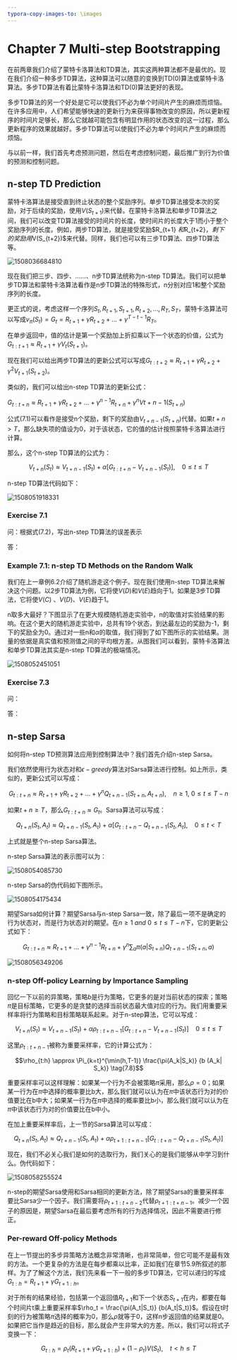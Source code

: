 ```yaml
---
typora-copy-images-to: \images
---
```


# Chapter 7 Multi-step Bootstrapping

在前两章我们介绍了蒙特卡洛算法和TD算法，其实这两种算法都不是最优的。现在我们介绍一种多步TD算法，这种算法可以随意的变换到TD(0)算法或蒙特卡洛算法。多步TD算法有着比蒙特卡洛算法和TD(0)算法更好的表现。

多步TD算法的另一个好处是它可以使我们不必为单个时间片产生的麻烦而烦恼。在许多应用中，人们希望能够快速的更新行为来获得事物改变的原因，所以更新程序的时间片足够长，那么它就越可能包含有明显作用的状态改变的这一过程，那么更新程序的效果就越好。多步TD算法可以使我们不必为单个时间片产生的麻烦而烦恼。

与以前一样，我们首先考虑预测问题，然后在考虑控制问题，最后推广到行为价值的预测和控制问题。

## n-step TD Prediction

蒙特卡洛算法是接受直到终止状态的整个奖励序列。单步TD算法接受本次的奖励，对于后续的奖励，使用$V(S_{t+1})$来代替。在蒙特卡洛算法和单步TD算法之间，我们可以改变TD算法接受的时间片的长度，使时间片的长度大于1而小于整个奖励序列的长度。例如，两步TD算法，就是接受奖励$R_{t+1} $和$R_{t+2}$，剩下的奖励用$V(S_{t+2})$来代替。同样，我们也可以有三步TD算法、四步TD算法等。

![1508036684810](images/1508036684810.png)

现在我们把三步、四步、……、n步TD算法统称为n-step TD算法。我们可以把单步TD算法和蒙特卡洛算法看作是n步TD算法的特殊形式，n分别对应1和整个奖励序列的长度。

更正式的说，考虑这样一个序列$S_t,R_{t+1},S_{t+1},R_{t+2},\dots,R_T,S_T$，蒙特卡洛算法可以写成$v_{\pi}(S_t) = G_t = R_{t+1} + \gamma R_{t+2} + \dots + {\gamma} ^ {T-t-1} R_T$。

在单步返回中，值的估计是第一个奖励加上折扣乘以下一个状态的价值，公式为$G_{t:t+1} \approx  R_{t+1} + {\gamma} {V_t(S_{t+1})}$。

现在我们可以给出两步TD算法的更新公式可以写成$G_{t:t+2} \approx R_{t+1} + {\gamma} { R_{t+2}} + {\gamma} ^2 {V_{t+1}} (S_{t+2})$。

类似的，我们可以给出n-step TD算法的更新公式：

$G_{t:t+n} \approx R_{t+1} + \gamma R_{t+2} + \dots + \gamma ^{n-1} R_{t+n} + \gamma^n V{t+n-1}(S_{t+n}) \tag{7.1}$

公式(7.1)可以看作是接受n个奖励，剩下的奖励由$V_{t+n-1}(S_{t+n})$代替。如果$t+n > T$，那么缺失项的值设为0，对于该状态，它的值的估计按照蒙特卡洛算法进行计算。

那么，这个n-step TD算法的公式为：

$$V_{t+n}(S_t) \approx V_{t+n-1}(S_t) + \alpha[G_{t:t+n} - V_{t+n-1}(S_t)], \ \ \ \ 0 \le t \le T \tag{7.2}$$

n-step TD算法代码如下：

![1508051918331](images/1508051918331.png)

### Exercise 7.1

问：根据式(7.2)，写出n-step TD算法的误差表示

答：

### Example 7.1: n-step TD Methods on the Random Walk

我们在上一章例6.2介绍了随机游走这个例子。现在我们使用n-step TD算法来解决这个问题。以2步TD算法为例，它将使$V(D)$和$V(E)$趋向于1。如果是3步TD算法，它将使$V(C)$ 、$V(D)$、$V(E)$趋于1。

n取多大最好？下图显示了在更大规模随机游走实验中，n的取值对实验结果的影响。在这个更大的随机游走实验中，总共有19个状态，到达最左边的奖励为-1，剩下的奖励全为0。通过对一些n和$\alpha$的取值，我们得到了如下图所示的实验结果。测量的依据是真实值和预测值之间的平均根方差。从图我们可以看到，蒙特卡洛算法和单步TD算法其实是n-step TD算法的极端情况。

![1508052451051](images/1508052451051.png)

### Exercise 7.3

问：

答：

## n-step Sarsa

如何将n-step TD预测算法应用到控制算法中？我们首先介绍n-step Sarsa。

我们依然使用行为状态对和$\epsilon-greedy$算法对Sarsa算法进行控制。如上所示，类似的，更新公式可以写成：

$$G_{t:t+n} \approx R_{t+1} + \gamma R_{t+2} + \dots + \gamma ^n Q_{t+n-1}(S_{t+n},A_{t+n}), \ \ \ \ n \ge1, \ 0 \le t \le T-n \tag{7.4}$$

如果$t+n \ge T$，那么$G_{t:t+n} \approx G_t$。Sarsa算法可以写成：

$$Q_{t+n} (S_t,A_t) \approx Q_{t+n-1}(S_t,A_t) + \alpha [G_{t:t+n} - Q_{t+n-1} (S_t,A_t], \ \ \ \ {0} {\le} {t} {<} {T}  \tag{7.5}$$

上式就是整个n-step Sarsa算法。

n-step Sarsa算法的表示图可以为：

![1508054085730](images/1508054085730.png)

n-step Sarsa的伪代码如下图所示。

![1508054175434](images/1508054175434.png)

期望Sarsa如何计算？期望Sarsa与n-step Sarsa一致，除了最后一项不是确定的行为状态对，而是行为状态对的期望。在$n \ge 1 \ and \ 0 \le t \le T-n$下，它的更新公式如下：

$$G_{t:t+n} \approx R_{t+1} + \dots + \gamma ^{n-1} R_{t+n} + \gamma ^n \sum_a \pi (a|S_{t+n}) Q_{t+n-1}(S_{t+n},a) \tag{7.6}$$

![1508056349206](images/1508056349206.png)

### n-step Off-policy Learning by Importance Sampling

回忆一下以前的异策略，策略$b$是行为策略，它更多的是对当前状态的探索；策略$\pi$是目标策略，它更多的是贪婪的选择当前状态最大值对应的行为。我们用重要采样率将行为策略和目标策略联系起来。对于n-step算法，它可以写成：

$$V_{t+n}(S_t) \approx V_{t+n-1}(S_t) + {\alpha} \rho_{t:t+n-1} [G_{t:t+n} - V_{t+n-1}(S_t)] \ \ \ \ 0\le t \le T \tag{7.7}$$

这里$\rho_{t:t+n-1}$被称为重要采样率，它的计算公式为：

$$\rho_{t:h} \approx \Pi_{k=t}^{\min(h,T-1)}  \frac{\pi(A_k|S_k)} {b (A_k| S_k)} \tag{7.8}$$

重要采样率可以这样理解：如果某一个行为不会被策略$\pi$采用，那么$\rho = 0$；如果某一行为在$\pi$中选择的概率要比b大，那么我们就可以认为在$\pi$中该状态行为对的价值要比在b中大；如果某一行为在$\pi$中选择的概率要比b小，那么我们就可以认为在$\pi$中该状态行为对的价值要比在b中小。

在加上重要采样率后，上一节的Sarsa算法可以写成：

$$Q_{t+n}(S_t,A_t) \approx Q_{t+n-1}(S_t,A_t) + \alpha \rho_{t+1:t+n-1} [G_{t:t+n} - Q_{t+n-1}(S_t,A_t)] \tag{7.9}$$

现在，我们不必关心我们是如何的选取行为，我们关心的是我们能够从中学习到什么。伪代码如下：

![1508058255524](images/1508058255524.png)

n-step的期望Sarsa使用和Sarsa相同的更新方法，除了期望Sarsa的重要采样率要比Sarsa少一个因子。我们需要将$\rho_{t+1:t+n-2}$代替$\rho_{t+1:t+n-1}$。减少一个因子的原因是，期望Sarsa在最后要考虑所有的行为选择情况，因此不需要进行修正。

### Per-reward Off-policy Methods

在上一节提出的多步异策略方法概念非常清晰，也非常简单，但它可能不是最有效的方法。一个更复杂的方法是在每步都乘以比率，正如我们在章节5.9所叙述的那样。为了了解这个方法，我们先来看一下一般的多步TD算法，它可以递归的写成$G_{t:h} = R_{t+1} + \gamma G_{t+1:h}$。

对于所有的结果经验，包括第一个返回值$R_{t+1}$和下一个状态$S_{t+1}$在内，都要在每个时间片t乘上重要采样率$\rho_t = \frac{\pi(A_t|S_t)} {b(A_t|S_t)}$。假设在t时刻的行为被策略$\pi$选择的概率为0，那么$\rho$就等于0，这样n步返回值的结果就是0。如果把它当作是趋近的目标，那么就会产生非常大的方差。所以，我们可以将式子变换一下：

$$G_{t:h} = \rho_t(R_{t+1} + \gamma G_{t+1:h}) + (1 - \rho_t)V(S_t), \ \ \ \ t < h \le T \tag{7.10}$$

